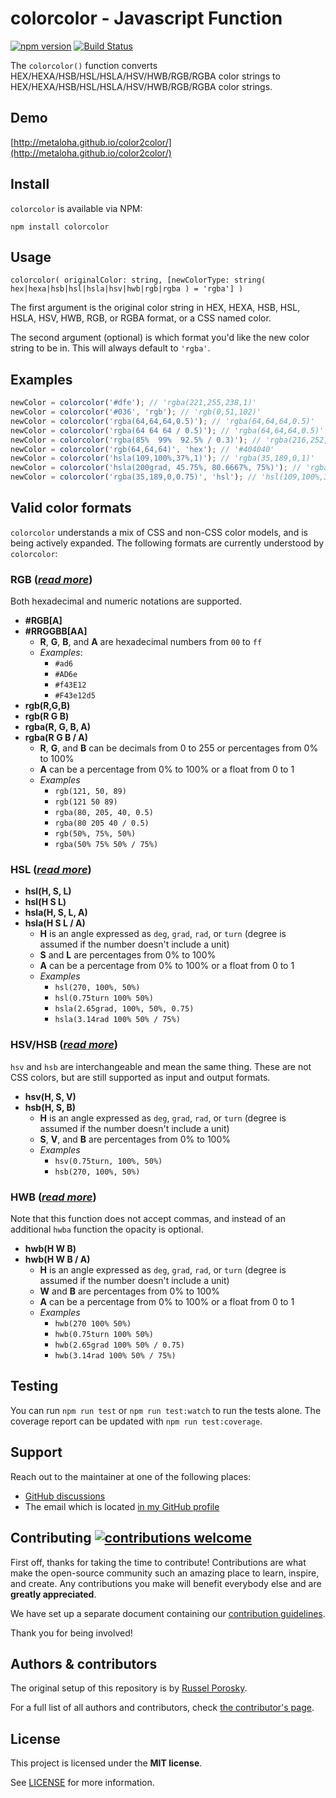 # colorcolor - Javascript Function

[![npm version](https://badge.fury.io/js/colorcolor.svg)](https://badge.fury.io/js/colorcolor)
[![Build Status](https://github.com/metaloha/color2color/actions/workflows/node.js.yml/badge.svg)](https://github.com/metaloha/color2color/actions)

The `colorcolor()` function converts HEX/HEXA/HSB/HSL/HSLA/HSV/HWB/RGB/RGBA color strings to
HEX/HEXA/HSB/HSL/HSLA/HSV/HWB/RGB/RGBA color strings.

## Demo

[http://metaloha.github.io/color2color/](http://metaloha.github.io/color2color/)

## Install

`colorcolor` is available via NPM:

	npm install colorcolor

## Usage

	colorcolor( originalColor: string, [newColorType: string( hex|hexa|hsb|hsl|hsla|hsv|hwb|rgb|rgba ) = 'rgba'] )

The first argument is the original color string in HEX, HEXA, HSB, HSL, HSLA, HSV, HWB, RGB, or RGBA format, or a CSS
named color.

The second argument (optional) is which format you'd like the new color string to be in. This will always default
to `'rgba'`.

## Examples

```ts
newColor = colorcolor('#dfe'); // 'rgba(221,255,238,1)'
newColor = colorcolor('#036', 'rgb'); // 'rgb(0,51,102)'
newColor = colorcolor('rgba(64,64,64,0.5)'); // 'rgba(64,64,64,0.5)'
newColor = colorcolor('rgba(64 64 64 / 0.5)'); // 'rgba(64,64,64,0.5)'
newColor = colorcolor('rgba(85%  99%  92.5% / 0.3)'); // 'rgba(216,252,234,0.3)'
newColor = colorcolor('rgb(64,64,64)', 'hex'); // '#404040'
newColor = colorcolor('hsla(109,100%,37%,1)'); // 'rgba(35,189,0,1)'
newColor = colorcolor('hsla(200grad, 45.75%, 80.6667%, 75%)'); // 'rgba(183,228,228,0.75)'
newColor = colorcolor('rgba(35,189,0,0.75)', 'hsl'); // 'hsl(109,100%,37%)'
```

## Valid color formats

`colorcolor` understands a mix of CSS and non-CSS color models, and is being actively expanded. The following formats
are currently understood by `colorcolor`:

### RGB (_[read more](https://developer.mozilla.org/en-US/docs/Web/CSS/color_value#rgb_color_model)_)

Both hexadecimal and numeric notations are supported.

* **#RGB[A]**
* **#RRGGBB[AA]**
	* **R**, **G**, **B**, and **A** are hexadecimal numbers from `00` to `ff`
	* _Examples_:
		* `#ad6`
		* `#AD6e`
		* `#f43E12`
		* `#F43e12d5`
* **rgb(R,G,B)**
* **rgb(R G B)**
* **rgba(R, G, B, A)**
* **rgba(R G B / A)**
	* **R**, **G**, and **B** can be decimals from 0 to 255 or percentages from 0% to 100%
	* **A** can be a percentage from 0% to 100% or a float from 0 to 1
	* _Examples_
		* `rgb(121, 50, 89)`
		* `rgb(121 50 89)`
		* `rgba(80, 205, 40, 0.5)`
		* `rgba(80 205 40 / 0.5)`
		* `rgb(50%, 75%, 50%)`
		* `rgba(50% 75% 50% / 75%)`

### HSL (_[read more](https://developer.mozilla.org/en-US/docs/Web/CSS/color_value#hsl_color_model)_)

* **hsl(H, S, L)**
* **hsl(H S L)**
* **hsla(H, S, L, A)**
* **hsla(H S L / A)**
	* **H** is an angle expressed as `deg`, `grad`, `rad`, or `turn` (degree is assumed if the number doesn't include a
	  unit)
	* **S** and **L** are percentages from 0% to 100%
	* **A** can be a percentage from 0% to 100% or a float from 0 to 1
	* _Examples_
		* `hsl(270, 100%, 50%)`
		* `hsl(0.75turn 100% 50%)`
		* `hsla(2.65grad, 100%, 50%, 0.75)`
		* `hsla(3.14rad 100% 50% / 75%)`

### HSV/HSB (_[read more](https://color.lukas-stratmann.com/color-systems/hsv.html)_)

`hsv` and `hsb` are interchangeable and mean the same thing. These are not CSS colors, but are still supported as input
and output formats.

* **hsv(H, S, V)**
* **hsb(H, S, B)**
	* **H** is an angle expressed as `deg`, `grad`, `rad`, or `turn` (degree is assumed if the number doesn't include a
	  unit)
	* **S**, **V**, and **B** are percentages from 0% to 100%
	* _Examples_
		* `hsv(0.75turn, 100%, 50%)`
		* `hsb(270, 100%, 50%)`

### HWB (_[read more](https://developer.mozilla.org/en-US/docs/Web/CSS/color_value#hwb_color_model)_)

Note that this function does not accept commas, and instead of an additional `hwba` function the opacity is optional.

* **hwb(H W B)**
* **hwb(H W B / A)**
	* **H** is an angle expressed as `deg`, `grad`, `rad`, or `turn` (degree is assumed if the number doesn't include a
	  unit)
	* **W** and **B** are percentages from 0% to 100%
	* **A** can be a percentage from 0% to 100% or a float from 0 to 1
	* _Examples_
		* `hwb(270 100% 50%)`
		* `hwb(0.75turn 100% 50%)`
		* `hwb(2.65grad 100% 50% / 0.75)`
		* `hwb(3.14rad 100% 50% / 75%)`

## Testing

You can run `npm run test` or `npm run test:watch` to run the tests alone. The coverage report can be updated
with `npm run test:coverage`.

## Support

Reach out to the maintainer at one of the following places:

- [GitHub discussions](https://github.com/metaloha/color2color/discussions)
- The email which is located [in my GitHub profile](https://github.com/metaloha)

## Contributing [![contributions welcome](https://img.shields.io/badge/contributions-welcome-brightgreen.svg?style=flat)](https://github.com/metaloha/color2color/issues)

First off, thanks for taking the time to contribute! Contributions are what make the open-source community such an
amazing place to learn, inspire, and create. Any contributions you make will benefit everybody else and are **greatly
appreciated**.

We have set up a separate document containing our [contribution guidelines](docs/CONTRIBUTING.md).

Thank you for being involved!

## Authors & contributors

The original setup of this repository is by [Russel Porosky](https://github.com/metaloha).

For a full list of all authors and contributors,
check [the contributor's page](https://github.com/metaloha/color2color/contributors).

## License

This project is licensed under the **MIT license**.

See [LICENSE](LICENSE) for more information.
